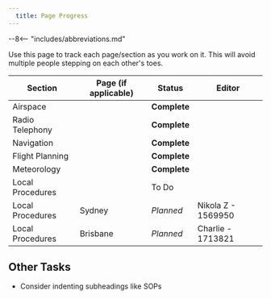 ```yaml
---
  title: Page Progress
---
```


--8<-- "includes/abbreviations.md"

Use this page to track each page/section as you work on it. This will avoid multiple people stepping on each other's toes.

| Section | Page (if applicable) | Status | Editor |
| --- | --- | --- | --- |
| Airspace | | **Complete** | |
| Radio Telephony | | **Complete** | |
| Navigation | | **Complete** | |
| Flight Planning | | **Complete** | |
| Meteorology | | **Complete** | |
| Local Procedures | | To Do | |
| Local Procedures | Sydney | *Planned* | Nikola Z - 1569950 |
| Local Procedures | Brisbane | *Planned* | Charlie - 1713821 |

## Other Tasks
- Consider indenting subheadings like SOPs